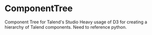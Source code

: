 # ComponentTree
Component Tree for Talend's Studio
Heavy usage of D3 for creating a hierarchy of Talend components. Need to reference python.
